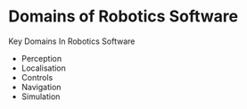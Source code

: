 # Domains of Robotics Software

Key Domains In Robotics Software

* Perception
* Localisation
* Controls
* Navigation
* Simulation
